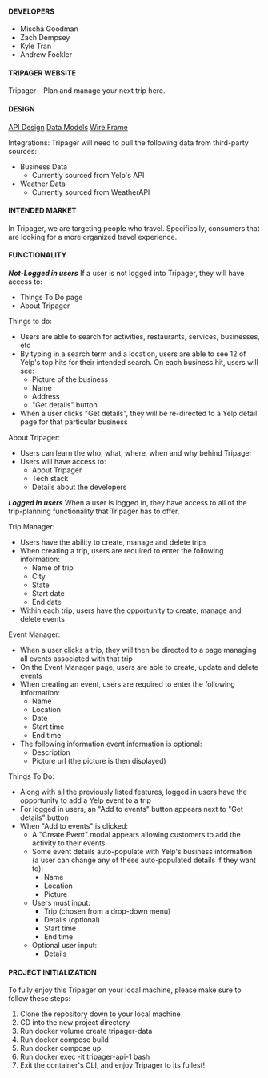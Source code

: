 #### DEVELOPERS
- Mischa Goodman
- Zach Dempsey
- Kyle Tran
- Andrew Fockler

#### TRIPAGER WEBSITE
Tripager - Plan and manage your next trip here.

#### DESIGN
[API Design](/docs/api_design.md)
[Data Models](/docs/Tripager_data_models.jpg)
[Wire Frame](/docs/Tripager_wire_frame_3.8.23.png)

Integrations:
Tripager will need to pull the following data from third-party sources:
- Business Data
	- Currently sourced from Yelp's API
- Weather Data
	- Currently sourced from WeatherAPI


#### INTENDED MARKET
In Tripager, we are targeting people who travel. Specifically, consumers that are looking for a more organized travel experience.

#### FUNCTIONALITY
***Not-Logged in users***
If a user is not logged into Tripager, they will have access to:
- Things To Do page
- About Tripager

Things to do:
- Users are able to search for activities, restaurants,  services, businesses, etc
- By typing in a search term and a location, users are able to see 12 of Yelp's top hits for their intended search. On each business hit, users will see:
	- Picture of the business
	- Name
	- Address
	- "Get details" button
- When a user clicks "Get details", they will be  re-directed to a Yelp detail page for that particular business

About Tripager:
- Users can learn the who, what, where, when and why behind Tripager
- Users will have access to:
	- About Tripager
	- Tech stack
	- Details about the developers

***Logged in users***
When a user is logged in, they have access to all of the trip-planning functionality that Tripager has to offer.

Trip Manager:
- Users have the ability to create, manage and delete trips
- When creating a trip, users are required to enter the following information:
	- Name of trip
	- City
	- State
	- Start date
	- End date
- Within each trip, users have the opportunity to create, manage and delete events

Event Manager:
- When a user clicks a trip, they will then be directed to a page managing all events associated with that trip
- On the Event Manager page, users are able to create, update and delete events
- When creating an event, users are required to enter the following information:
	- Name
	- Location
	- Date
	- Start time
	- End time
- The following information event information is optional:
	- Description
	- Picture url (the picture is then displayed)

Things To Do:
- Along with all the previously listed features, logged in users have the opportunity to add a Yelp event to a trip
- For logged in users,  an "Add to events" button appears next to "Get details" button
- When "Add to events" is clicked:
	- A "Create Event" modal appears allowing customers to add the activity to their events
	- Some event details auto-populate with Yelp's business information (a user can change any of these auto-populated details if they want to):
		- Name
		- Location
		- Picture
	- Users must input:
		- Trip (chosen from a drop-down menu)
		- Details (optional)
		- Start time
		- End time
	- Optional user input:
		- Details


#### PROJECT INITIALIZATION
To fully enjoy this Tripager on your local machine, please make sure to follow these steps:
1. Clone the repository down to your local machine
2. CD into the new project directory
3. Run docker volume create tripager-data
4. Run docker compose build
5. Run docker compose up
6. Run docker exec -it tripager-api-1 bash
7. Exit the container's CLI, and enjoy Tripager to its fullest!
